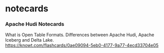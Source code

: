 # notecards

### Apache Hudi Notecards

What is Open Table Formats. Differences between Apache Hudi, Apache Iceberg and Delta Lake.  
https://knowt.com/flashcards/0ae09094-5eb0-4177-9a77-4ecd33704e05
